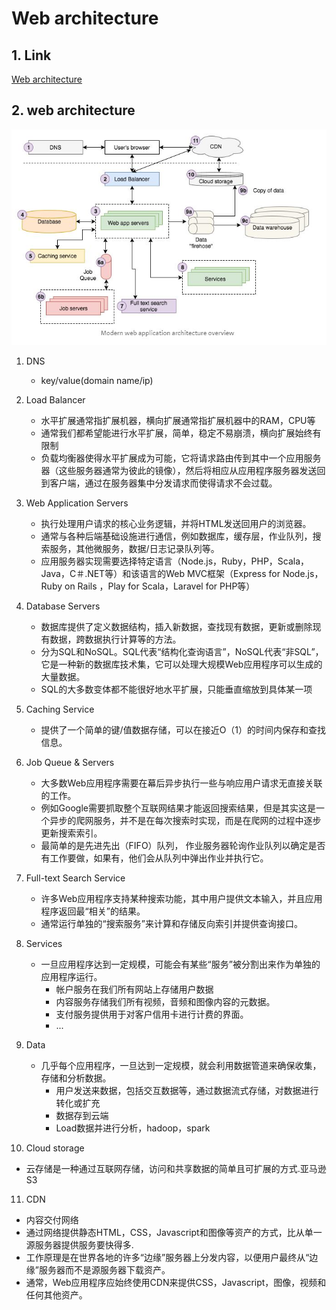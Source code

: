 
# Web architecture
## 1. Link
[Web architecture](https://engineering.videoblocks.com/web-architecture-101-a3224e126947)   
## 2. web architecture
![Web architecture](https://raw.githubusercontent.com/sharonrain/Learning-book/master/doc/front/performance/pictures/Web-architecture-1.JPG)

1. DNS
    - key/value(domain name/ip)

2. Load Balancer
   - 水平扩展通常指扩展机器，横向扩展通常指扩展机器中的RAM，CPU等
   - 通常我们都希望能进行水平扩展，简单，稳定不易崩溃，横向扩展始终有限制
   - 负载均衡器使得水平扩展成为可能，它将请求路由传到其中一个应用服务器（这些服务器通常为彼此的镜像），然后将相应从应用程序服务器发送回到客户端，通过在服务器集中分发请求而使得请求不会过载。

3. Web Application Servers  
   - 执行处理用户请求的核心业务逻辑，并将HTML发送回用户的浏览器。
   - 通常与各种后端基础设施进行通信，例如数据库，缓存层，作业队列，搜索服务，其他微服务，数据/日志记录队列等。
   - 应用服务器实现需要选择特定语言（Node.js，Ruby，PHP，Scala，Java，C＃.NET等）和该语言的Web MVC框架（Express for Node.js，Ruby on Rails ，Play for Scala，Laravel for PHP等）

4. Database Servers  
   - 数据库提供了定义数据结构，插入新数据，查找现有数据，更新或删除现有数据，跨数据执行计算等的方法。
   - 分为SQL和NoSQL。SQL代表“结构化查询语言”，NoSQL代表“非SQL”，它是一种新的数据库技术集，它可以处理大规模Web应用程序可以生成的大量数据。
   - SQL的大多数变体都不能很好地水平扩展，只能垂直缩放到具体某一项


5. Caching Service  
   - 提供了一个简单的键/值数据存储，可以在接近O（1）的时间内保存和查找信息。

6. Job Queue & Servers  
   - 大多数Web应用程序需要在幕后异步执行一些与响应用户请求无直接关联的工作。
   - 例如Google需要抓取整个互联网结果才能返回搜索结果，但是其实这是一个异步的爬网服务，并不是在每次搜索时实现，而是在爬网的过程中逐步更新搜索索引。
   - 最简单的是先进先出（FIFO）队列， 作业服务器轮询作业队列以确定是否有工作要做，如果有，他们会从队列中弹出作业并执行它。

7. Full-text Search Service
   - 许多Web应用程序支持某种搜索功能，其中用户提供文本输入，并且应用程序返回最“相关”的结果。
   - 通常运行单独的“搜索服务”来计算和存储反向索引并提供查询接口。

8. Services
   - 一旦应用程序达到一定规模，可能会有某些“服务”被分割出来作为单独的应用程序运行。 
      - 帐户服务在我们所有网站上存储用户数据
      - 内容服务存储我们所有视频，音频和图像内容的元数据。 
      - 支付服务提供用于对客户信用卡进行计费的界面。
      - ...

9. Data
   - 几乎每个应用程序，一旦达到一定规模，就会利用数据管道来确保收集，存储和分析数据。
      - 用户发送来数据，包括交互数据等，通过数据流式存储，对数据进行转化或扩充
      - 数据存到云端
      - Load数据并进行分析，hadoop，spark


10. Cloud storage
   - 云存储是一种通过互联网存储，访问和共享数据的简单且可扩展的方式.亚马逊S3


11. CDN
   - 内容交付网络
   - 通过网络提供静态HTML，CSS，Javascript和图像等资产的方式，比从单一源服务器提供服务要快得多.
   - 工作原理是在世界各地的许多“边缘”服务器上分发内容，以便用户最终从“边缘”服务器而不是源服务器下载资产。
   - 通常，Web应用程序应始终使用CDN来提供CSS，Javascript，图像，视频和任何其他资产。